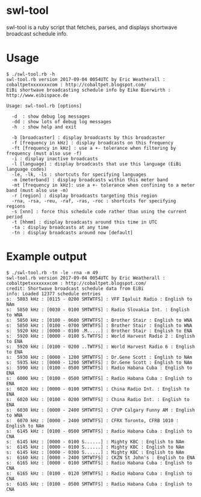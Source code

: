 swl-tool
========

swl-tool is a ruby script that fetches, parses, and displays shortwave broadcast schedule info.

Usage
=====

    $ ./swl-tool.rb -h  
    swl-tool.rb version 2017-09-04 0054UTC by Eric Weatherall : cobaltpetxxxxxxxcom : http://cobaltpet.blogspot.com/  
    EiBi shortwave broadcasting schedule info by Eike Bierwirth : http://www.eibispace.de

    Usage: swl-tool.rb [options]

      -d  : show debug log messages  
      -dd : show lots of debug log messages  
      -h  : show help and exit

      -b [broadcaster] : display broadcasts by this broadcaster  
      -f [frequency in kHz] : display broadcasts on this frequency  
      -ft [frequency in kHz] : use a +- tolerance when filtering by frequency (must also use -f)  
      -i : display inactive broadcasts  
      -l [language] : display broadcasts that use this language (EiBi language codes)  
      -le, -lk, -ls : shortcuts for specifying languages  
      -m [meterband] : display broadcasts within this meter band  
      -mt [frequency in kHz]: use a +- tolerance when confining to a meter band (must also use -m)  
      -r [region] : display broadcasts targeting this region  
      -rna, -rsa, -reu, -raf, -ras, -roc : shortcuts for specifying regions  
      -s [xnn] : force this schedule code rather than using the current period  
      -t [hhmm] : display broadcasts around this time in UTC  
      -ta : display broadcasts at any time  
      -tn : display broadcasts around now [default]

Example output
==============

    $ ./swl-tool.rb -tn -le -rna -m 49  
    swl-tool.rb version 2017-09-04 0054UTC by Eric Weatherall : cobaltpetxxxxxxxcom : http://cobaltpet.blogspot.com/  
    credit: Shortwave broadcast schedule data from EiBi  
    info: Loaded 12377 schedule entries  
    s:  5803 kHz : [0115 - 0200 SMTWTFS] : VFF Iqaluit Radio : English to NAm  
    s:  5850 kHz : [0030 - 0100 SMTWTFS] : Radio Slovakia Int. : English to WNA  
    s:  5850 kHz : [0100 - 0600 SMTWTFS] : Brother Stair : English to WNA  
    s:  5850 kHz : [0100 - 0700 SMTWTFS] : Brother Stair : English to WNA  
    s:  5920 kHz : [0000 - 0100 .M.....] : Brother Stair : English to ENA  
    s:  5920 kHz : [0000 - 0100 S.TWTFS] : World Harvest Radio 2 : English to ENA  
    s:  5920 kHz : [0100 - 0200 ..TWTFS] : World Harvest Radio 6 : English to ENA  
    s:  5930 kHz : [0000 - 1200 SMTWTFS] : Dr.Gene Scott : English to NAm  
    s:  5935 kHz : [0000 - 1200 SMTWTFS] : Dr.Gene Scott : English to NAm  
    s:  5990 kHz : [0100 - 0500 SMTWTFS] : Radio Habana Cuba : English to ENA  
    s:  6000 kHz : [0100 - 0500 SMTWTFS] : Radio Habana Cuba : English to ENA  
    s:  6020 kHz : [0000 - 0100 SMTWTFS] : China Radio Int. : English to ENA  
    s:  6020 kHz : [0100 - 0200 SMTWTFS] : China Radio Int. : English to ENA  
    s:  6030 kHz : [0000 - 2400 SMTWTFS] : CFVP Calgary Funny AM : English to WNA  
    s:  6070 kHz : [0000 - 2400 SMTWTFS] : CFRX Toronto, CFRB 1010 : English to NAm  
    s:  6145 kHz : [0100 - 0500 SMTWTFS] : Radio Habana Cuba : English to CNA  
    s:  6145 kHz : [0000 - 0100 S......] : Mighty KBC : English to NAm  
    s:  6145 kHz : [0000 - 0100 S......] : Mighty KBC : English to NAm  
    s:  6145 kHz : [0000 - 0300 S......] : Mighty KBC : English to NAm  
    s:  6160 kHz : [0000 - 2400 SMTWTFS] : CKZN St John's : English to ENA  
    s:  6165 kHz : [0000 - 0100 SMTWTFS] : Radio Habana Cuba : English to CNA  
    s:  6165 kHz : [0100 - 0120 SMTWTFS] : Radio Habana Cuba : English to CNA  
    s:  6165 kHz : [0100 - 0500 SMTWTFS] : Radio Habana Cuba : English to CNA
